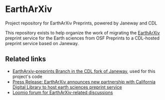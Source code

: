 # EarthArXiv
Project repository for EarthArXiv Preprints, powered by Janeway and CDL

This repository exists to help organize the work of migrating the [EarthArXiv](https://eartharxiv.org/) preprint service for the Earth sciences from OSF Preprints to a CDL-hosted preprint service based on Janeway.

## Related links

* [EarthArxiv-preprints Branch in the CDL fork of Janeway](https://github.com/eScholarship/EarthArXiv), used for this project's code
* [Press Release: EarthArXiv announces new partnership with California Digital Library to host earth sciences preprint service](https://osc.universityofcalifornia.edu/2020/05/eartharxiv-announces-new-partnership-with-cdl/)
* [Loomio forum for EarthArXiv-related discussions](https://t.co/F0glXZn0Gh?amp=1)
